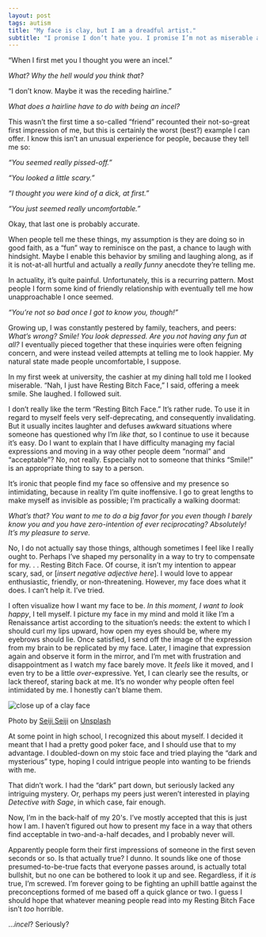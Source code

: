 ```yaml
---
layout: post
tags: autism
title: "My face is clay, but I am a dreadful artist."
subtitle: "I promise I don’t hate you. I promise I’m not as miserable as I look. It’s just my face. I can’t help it."
---
```


“When I first met you I thought you were an incel.”

_What? Why the hell would you think that?_

“I don’t know. Maybe it was the receding hairline.”

_What does a hairline have to do with being an incel?_

This wasn’t the first time a so-called “friend” recounted their not-so-great first impression of me, but this is certainly the worst (best?) example I can offer. I know this isn’t an unusual experience for people, because they tell me so:

_“You seemed really pissed-off.”_

_“You looked a little scary.”_

_“I thought you were kind of a dick, at first.”_

_“You just seemed really uncomfortable.”_

Okay, that last one is probably accurate.

When people tell me these things, my assumption is they are doing so in good faith, as a “fun” way to reminisce on the past, a chance to laugh with hindsight. Maybe I enable this behavior by smiling and laughing along, as if it is not-at-all hurtful and actually a _really funny_ anecdote they’re telling me.

In actuality, it’s quite painful. Unfortunately, this is a recurring pattern. Most people I form some kind of friendly relationship with eventually tell me how unapproachable I once seemed.

_“You’re not so bad once I got to know you, though!”_

Growing up, I was constantly pestered by family, teachers, and peers: _What’s wrong? Smile! You look depressed. Are you not having any fun at all?_ I eventually pieced together that these inquiries were often feigning concern, and were instead veiled attempts at telling me to look happier. My natural state made people uncomfortable, I suppose.

In my first week at university, the cashier at my dining hall told me I looked miserable. “Nah, I just have Resting Bitch Face,” I said, offering a meek smile. She laughed. I followed suit.

I don’t really like the term “Resting Bitch Face.” It’s rather rude. To use it in regard to myself feels very self-deprecating, and consequently invalidating. But it usually incites laughter and defuses awkward situations where someone has questioned why I’m _like that_, so I continue to use it because it’s easy. Do I want to explain that I have difficulty managing my facial expressions and moving in a way other people deem “normal” and “acceptable”? No, not really. Especially not to someone that thinks “Smile!” is an appropriate thing to say to a person.

It’s ironic that people find my face so offensive and my presence so intimidating, because in reality I’m quite inoffensive. I go to great lengths to make myself as invisible as possible; I’m practically a walking doormat:

_What’s that? You want to me to do a big favor for you even though I barely know you and you have zero-intention of ever reciprocating? Absolutely! It’s my pleasure to serve._

No, I do not actually say those things, although sometimes I feel like I really ought to. Perhaps I’ve shaped my personality in a way to try to compensate for my. . . Resting Bitch Face. Of course, it isn’t my intention to appear scary, sad, or \[_insert negative adjective here_\]. I would love to appear enthusiastic, friendly, or non-threatening. However, my face does what it does. I can’t help it. I’ve tried.

I often visualize how I want my face to be. _In this moment, I want to look happy_, I tell myself. I picture my face in my mind and mold it like I’m a Renaissance artist according to the situation’s needs: the extent to which I should curl my lips upward, how open my eyes should be, where my eyebrows should lie. Once satisfied, I send off the image of the expression from my brain to be replicated by my face. Later, I imagine that expression again and observe it form in the mirror, and I’m met with frustration and disappointment as I watch my face barely move. It _feels_ like it moved, and I even try to be a little _over_\-expressive. Yet, I can clearly see the results, or lack thereof, staring back at me. It’s no wonder why people often feel intimidated by me. I honestly can’t blame them.

![close up of a clay face](https://images.unsplash.com/photo-1656844594283-f6eafc05b6d8?q=80&w=1287&auto=format&fit=crop&ixlib=rb-4.1.0&ixid=M3wxMjA3fDB8MHxwaG90by1wYWdlfHx8fGVufDB8fHx8fA%3D%3D)
<div class="caption">Photo by <a href="https://unsplash.com/@seijiseiji">Seiji Seiji</a> on <a href="https://unsplash.com/photos/a-close-up-of-a-person-DqQOW6TQkCI">Unsplash</a></div>

At some point in high school, I recognized this about myself. I decided it meant that I had a pretty good poker face, and I should use that to my advantage. I doubled-down on my stoic face and tried playing the “dark and mysterious” type, hoping I could intrigue people into wanting to be friends with me.

That didn’t work. I had the “dark” part down, but seriously lacked any intriguing mystery. Or, perhaps my peers just weren’t interested in playing _Detective with Sage_, in which case, fair enough.

Now, I’m in the back-half of my 20's. I’ve mostly accepted that this is just how I am. I haven’t figured out how to present my face in a way that others find acceptable in two-and-a-half decades, and I probably never will.

Apparently people form their first impressions of someone in the first seven seconds or so. Is that actually true? I dunno. It sounds like one of those presumed-to-be-true facts that everyone passes around, is actually total bullshit, but no one can be bothered to look it up and see. Regardless, if it _is_ true, I’m screwed. I’m forever going to be fighting an uphill battle against the preconceptions formed of me based off a quick glance or two. I guess I should hope that whatever meaning people read into my Resting Bitch Face isn’t _too_ horrible.

…_incel_? Seriously?
